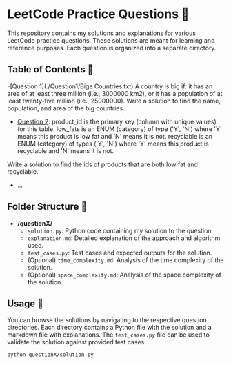 # LeetCode Practice Questions 🚀

This repository contains my solutions and explanations for various LeetCode practice questions. These solutions are meant for learning and reference purposes. Each question is organized into a separate directory.

## Table of Contents 📜

 -[Question 1](./Question1/Bige Countries.txt)
  A country is big if:
  it has an area of at least three million (i.e., 3000000 km2), or
  it has a population of at least twenty-five million (i.e., 25000000).
  Write a solution to find the name, population, and area of the big countries.

- [Question 2](./question2/):
  product_id is the primary key (column with unique values) for this table.
  low_fats is an ENUM (category) of type ('Y', 'N') where 'Y' means this product is low fat and 'N' means it is not.
  recyclable is an ENUM (category) of types ('Y', 'N') where 'Y' means this product is recyclable and 'N' means it is not.
 

Write a solution to find the ids of products that are both low fat and recyclable.
- ...

## Folder Structure 📂

- **/questionX/**
  - `solution.py`: Python code containing my solution to the question.
  - `explanation.md`: Detailed explanation of the approach and algorithm used.
  - `test_cases.py`: Test cases and expected outputs for the solution.
  - (Optional) `time_complexity.md`: Analysis of the time complexity of the solution.
  - (Optional) `space_complexity.md`: Analysis of the space complexity of the solution.

## Usage 🚀

You can browse the solutions by navigating to the respective question directories. Each directory contains a Python file with the solution and a markdown file with explanations. The `test_cases.py` file can be used to validate the solution against provided test cases.

```bash
python questionX/solution.py
